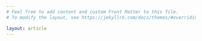 ```yaml
---
# Feel free to add content and custom Front Matter to this file.
# To modify the layout, see https://jekyllrb.com/docs/themes/#overriding-theme-defaults

layout: article
---
```

